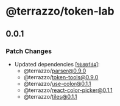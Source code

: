 # @terrazzo/token-lab

## 0.0.1

### Patch Changes

- Updated dependencies [[`9b80fd4`](https://github.com/terrazzoapp/terrazzo/commit/9b80fd4edd1198021d8e309483e8cd8551fe79dc)]:
  - @terrazzo/parser@0.9.0
  - @terrazzo/token-tools@0.9.0
  - @terrazzo/use-color@0.1.1
  - @terrazzo/react-color-picker@0.1.1
  - @terrazzo/tiles@0.1.1
